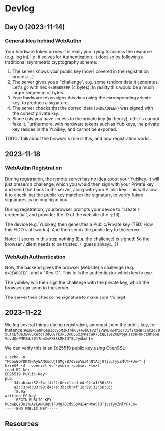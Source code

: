 # Devlog

## Day 0 (2023-11-14)

### General Idea behind WebAuthn

Your hardware token proves it is really you trying to access the resource (e.g. log in). I.e. it solves for Authentication. It does so by following a traditional asymmetric cryptography scheme:

1. The server knows your public key (how? covered in the registration process...)
2. The server gives you a "challenge", e.g. some random data it generates. Let's go with hex `0xDEADBEEF` (4 bytes). In reality this would be a much larger sequence of bytes.
3. Your hardware token signs this data using the corresponding private key, to produce a signature.
4. The server checks that the correct data (`0xDEADBEEF`) was signed with the correct private key.
5. Since only you have access to the private key (in theory), other's cannot fake it. Furthermore, with hardware tokens such as Yubikeys, the private key resides in the Yubikey, and cannot be exported.

TODO: Talk about the browser's role in this, and how registration works.

## 2023-11-18

### WebAuthn Registration

During registration, the remote server has no idea about your Yubikey. It will just present a challenge, which you would then sign with your Private key, and send that back to the server, along with your Public key. This will allow it to check that the public key matches the signature, to verify future signatures as belonging to you.

During registration, your browser prompts your device to "create a credential", and provides the ID of the website (the `rpId`). 

The device (e.g. Yubikey) then generates a Public/Private key (TBD: How this FIDO stuff works). And then sends the public key to the server.

Note: It seems in this step nothing (E.g. the challenge) is signed! So the browser / client needs to be trusted. (I guess always...?)

### WebAuth Authentication

Now, the backend gives the browser (website) a challenge (e.g. `0xDEADBEEF`), and a "Key ID". This tells the authenticator which key to use.

The yubikey will then sign the challenge with the private key, which the browser can send to the server.

The server then checks the signature to make sure it's legit.

## 2023-11-22

We log several things during registration, amongst them the public key, for instance:`9oug+qe0hQan3bUSoM3Rt4h6yFGvbU1V2fiPqVD+BMYxqr31fYXSWBTJmt2o7OxLtKEfUa3EGvEXWtqT3dQO/rkJk5DcO5Sz3ynecWR75iQEzBe2XEWppFszsHF9NczUMa6aVevdQePMFZbb3017bw3vPXk8kMHZUTSLJydkehI=`

We can verify this is an Ed25519 public key using OpenSSL:

```
$ echo -n "MCowBQYDK2VwAyEANKuqUjT0Mg7B7dSSoVaI4nNtA5jUTjvLTyyZMlYF+Jo=" | base64 -d | openssl ec -pubin -pubout -text
read EC key
ED25519 Public-Key:
pub:
    34:ab:aa:52:34:f4:32:0e:c1:ed:d4:92:a1:56:88:
    e2:73:6d:03:98:d4:4e:3b:cb:4f:2c:99:32:56:05:
    f8:9a
writing EC key
-----BEGIN PUBLIC KEY-----
MCowBQYDK2VwAyEANKuqUjT0Mg7B7dSSoVaI4nNtA5jUTjvLTyyZMlYF+Jo=
-----END PUBLIC KEY-----
```

## Resources
